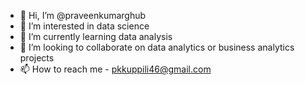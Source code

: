 - 👋 Hi, I’m @praveenkumarghub
- 👀 I’m interested in data science
- 🌱 I’m currently learning data analysis
- 💞️ I’m looking to collaborate on data analytics or business analytics projects
- 📫 How to reach me - pkkuppili46@gmail.com

<!---
praveenkumarghub/praveenkumarghub is a ✨ special ✨ repository because its `README.md` (this file) appears on your GitHub profile.
You can click the Preview link to take a look at your changes.
--->
